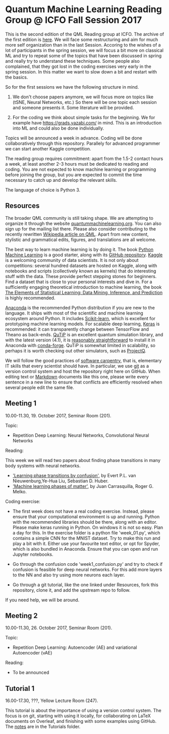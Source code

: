 Quantum Machine Learning Reading Group @ ICFO Fall Session 2017
=============================================

This is the second edition of the QML Reading group at ICFO. The archive of the first edition is [here](https://github.com/peterwittek/qml-rg/tree/master/Archiv_Session_Spring_2017). We will face some restructuring and aim for much
more self organization than in the last Session. Accoring to the wishes of a lot of participants in the spring
session, we will focus a bit more on classical ML and try to repeat some of the topics that have been discussed
in spring and really try to understand these techniques. Some people also complained, that they got lost in the
coding exercises very early in the spring session. In this matter we want to slow down a bit and
restart with the basics.

So for the first sessions we have the following structure in mind.

1. We don't choose papers anymore, we will focus more on topics like (tSNE, Neural Networks, etc.)
   So there will be one topic each session and someone presents it. Some literature will be provided.

2. For the coding we think about simple tasks for the beginning. We for example have
https://grads.yazabi.com/ in mind. This is an introduction into ML and could also be done individually.


Topics will be announced a week in advance.
Coding will be done collaboratively through this repository.
Parallely for advanced programmer we can start another Kaggle competition.

The reading group requires commitment: apart from the 1.5-2 contact hours a week, at least another 2-3 hours must be dedicated to reading and coding.
You are not expected to know machine learning or programming before joining the group, but you are expected to commit the time necessary to catch up and develop the relevant skills.

The language of choice is Python 3.

Resources
---------
The broader QML community is still taking shape.
We are attempting to organize it through the website [quantummachinelearning.org](http://quantummachinelearning.org/). You can also sign up for the mailing list there.
Please also consider contributing to the recently rewritten [Wikipedia article on QML](https://en.wikipedia.org/wiki/Quantum_machine_learning).
Apart from new content, stylistic and grammatical edits, figures, and translations are all welcome.

The best way to learn machine learning is by doing it.
The book [Python Machine Learning](https://www.packtpub.com/big-data-and-business-intelligence/python-machine-learning) is a good starter, along with its [GitHub repository](https://github.com/rasbt/python-machine-learning-book).
[Kaggle](http://kaggle.com/) is a welcoming community of data scientists.
It is not only about competitions: several hundred datasets are hosted on Kaggle, along with notebooks and scripts (collectively known as kernels) that do interesting stuff with the data.
These provide perfect stepping stones for beginners.
Find a dataset that is close to your personal interests and dive in.
For a sufficiently engaging theoretical introduction to machine learning, the book [The Elements of Statistical Learning: Data Mining, Inference, and Prediction](https://statweb.stanford.edu/~tibs/ElemStatLearn/) is highly recommended.

[Anaconda](https://www.continuum.io/downloads) is the recommended Python distribution if you are new to the language.
It ships with most of the scientific and machine learning ecosystem around Python.
It includes [Scikit-learn](http://scikit-learn.org/), which is excellent for prototyping machine learning models.
For scalable deep learning, [Keras](https://keras.io/) is recommended: it can transparently change between TensorFlow and Theano as back-ends.
[QuTiP](http://qutip.org/) is an excellent quantum simulation library, and with the latest version (4.1), it is [reasonably straightforward](http://qutip.org/docs/4.1/installation.html#platform-independent-installation) to install it in Anaconda with [conda-forge](https://conda-forge.github.io/).
QuTiP is somewhat limited in scalability, so perhaps it is worth checking out other simulators, such as [ProjectQ](http://projectq.ch/).

We will follow the good practices of [software carpentry](http://software-carpentry.org/), that is, elementary IT skills that every scientist should have.
In particular, we use [git](https://rogerdudler.github.io/git-guide/) as a version control system and host the repository right here on GitHub.
When editing text or [Markdown](https://guides.github.com/features/mastering-markdown/) documents like this one, please write every sentence in a new line to ensure that conflicts are efficiently resolved when several people edit the same file.

Meeting 1
---------
10.00-11.30, 19. October 2017, Seminar Room (201).

Topic:

- Repetition Deep Learning: Neural Networks, Convolutional Neural Networks

Reading:

This week we will read two papers about finding phase transitions in many body systems with neural networks.
- ['Learning phase transitions by confusion'](https://arxiv.org/abs/1610.02048), by Evert P.L. van Nieuwenburg,Ye-Hua Liu, Sebastian D. Huber.      
- ['Machine learning phases of matter'](https://arxiv.org/abs/1605.01735), by Juan Carrasquilla, Roger G. Melko.

Coding exercise:

- The first week does not have a real coding exercise.
Instead, please ensure that your computational environment is up and running.
Python with the recommended libraries should be there, along with an editor.
Please make keras running in Python. On windows it is not so easy. Plan a day for this.
In the exercise folder is a python file 'week_01.py', which contains a simple CNN for the MNIST dataset.
Try to make this run and play a bit with it.
Either use your favourite text editor, or opt for Spyder, which is also bundled in Anaconda.
Ensure that you can open and run Jupyter notebooks.

- Go through the confusion code 'week1_confusion.py' and try to check if confusion is feasible for deep neural networks. For this add more layers to the NN and also try using more neurons each layer.

- Go through a git tutorial, like the one linked under Resources, fork this repository, clone it, 
and add the upstream repo to follow.

If you need help, we will be around.


Meeting 2
---------
10.00-11.30, 26. October 2017, Seminar Room (201).

Topic:

- Repetition Deep Learning: Autoencoder (AE) and variational Autoencoder (vAE)

Reading:

- To be announced

Tutorial 1
----------
16.00-17.30, ???, Yellow Lecture Room (247).

This tutorial is about the importance of using a version control system. The focus is on git, starting with using it locally, for collaborating on LaTeX documents on Overleaf, and finishing with some examples using GitHub. The [notes](Tutorials/Git.md) are in the Tutorials folder.

